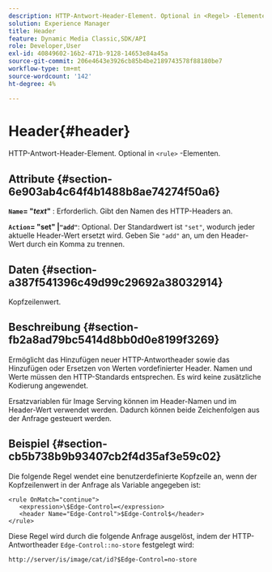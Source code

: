 ```yaml
---
description: HTTP-Antwort-Header-Element. Optional in <Regel> -Elementen.
solution: Experience Manager
title: Header
feature: Dynamic Media Classic,SDK/API
role: Developer,User
exl-id: 40849602-16b2-471b-9128-14653e84a45a
source-git-commit: 206e4643e3926cb85b4be2189743578f88180be7
workflow-type: tm+mt
source-wordcount: '142'
ht-degree: 4%

---
```


# Header{#header}

HTTP-Antwort-Header-Element. Optional in `<rule>` -Elementen.

## Attribute {#section-6e903ab4c64f4b1488b8ae74274f50a6}

**`Name`= &quot;*text*&quot;** : Erforderlich. Gibt den Namen des HTTP-Headers an.

**`Action`= &quot;set&quot; |`"add"`**: Optional. Der Standardwert ist `"set"`, wodurch jeder aktuelle Header-Wert ersetzt wird. Geben Sie `"add"` an, um den Header-Wert durch ein Komma zu trennen.

## Daten {#section-a387f541396c49d99c29692a38032914}

Kopfzeilenwert.

## Beschreibung {#section-fb2a8ad79bc5414d8bb0d0e8199f3269}

Ermöglicht das Hinzufügen neuer HTTP-Antwortheader sowie das Hinzufügen oder Ersetzen von Werten vordefinierter Header. Namen und Werte müssen den HTTP-Standards entsprechen. Es wird keine zusätzliche Kodierung angewendet.

Ersatzvariablen für Image Serving können im Header-Namen und im Header-Wert verwendet werden. Dadurch können beide Zeichenfolgen aus der Anfrage gesteuert werden.

## Beispiel {#section-cb5b738b9b93407cb2f4d35af3e59c02}

Die folgende Regel wendet eine benutzerdefinierte Kopfzeile an, wenn der Kopfzeilenwert in der Anfrage als Variable angegeben ist:

```
<rule OnMatch="continue">
   <expression>\$Edge-Control=</expression>
   <header Name="Edge-Control">$Edge-Control$</header>
</rule>
```

Diese Regel wird durch die folgende Anfrage ausgelöst, indem der HTTP-Antwortheader `Edge-Control::no-store` festgelegt wird:

`http://server/is/image/cat/id?$Edge-Control=no-store`

